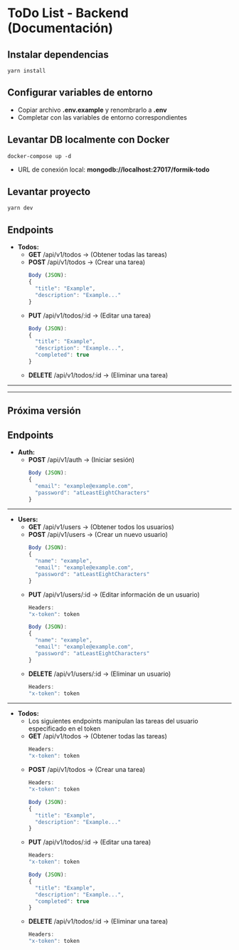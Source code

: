 # **ToDo List - Backend** (Documentación)

## Instalar dependencias
```
yarn install
```

## Configurar variables de entorno
- Copiar archivo __.env.example__ y renombrarlo a __.env__
- Completar con las variables de entorno correspondientes

## Levantar DB localmente con Docker
```
docker-compose up -d
```
- URL de conexión local: __mongodb://localhost:27017/formik-todo__

## Levantar proyecto
```
yarn dev
```

## Endpoints
- __Todos:__
  - __GET__ /api/v1/todos -> (Obtener todas las tareas)
  - __POST__ /api/v1/todos -> (Crear una tarea)
    ```javascript
    Body (JSON):
    {
      "title": "Example",
      "description": "Example..."
    }
    ```
  - __PUT__ /api/v1/todos/:id -> (Editar una tarea)
    ```javascript
    Body (JSON):
    {
      "title": "Example",
      "description": "Example...",
      "completed": true
    }
    ```
  - __DELETE__ /api/v1/todos/:id -> (Eliminar una tarea)

---
---

## __Próxima versión__
## Endpoints
- __Auth:__
  - __POST__ /api/v1/auth -> (Iniciar sesión)
    ```javascript
    Body (JSON):
    {
      "email": "example@example.com",
      "password": "atLeastEightCharacters"
    }
    ```
---
- __Users:__
  - __GET__ /api/v1/users -> (Obtener todos los usuarios)
  - __POST__ /api/v1/users -> (Crear un nuevo usuario)
    ```javascript
    Body (JSON):
    {
      "name": "example",
      "email": "example@example.com",
      "password": "atLeastEightCharacters"
    }
    ```
  - __PUT__ /api/v1/users/:id -> (Editar información de un usuario)
    ```javascript
    Headers:
    "x-token": token

    Body (JSON):
    {
      "name": "example",
      "email": "example@example.com",
      "password": "atLeastEightCharacters"
    }
    ```
  - __DELETE__ /api/v1/users/:id -> (Eliminar un usuario)
    ```javascript
    Headers:
    "x-token": token
    ```
---
- __Todos:__
  - Los siguientes endpoints manipulan las tareas del usuario especificado en el token
  - __GET__ /api/v1/todos -> (Obtener todas las tareas)
    ```javascript
    Headers:
    "x-token": token
    ```
  - __POST__ /api/v1/todos -> (Crear una tarea)
    ```javascript
    Headers:
    "x-token": token

    Body (JSON):
    {
      "title": "Example",
      "description": "Example..."
    }
    ```
  - __PUT__ /api/v1/todos/:id -> (Editar una tarea)
    ```javascript
    Headers:
    "x-token": token

    Body (JSON):
    {
      "title": "Example",
      "description": "Example...",
      "completed": true
    }
    ```
  - __DELETE__ /api/v1/todos/:id -> (Eliminar una tarea)
    ```javascript
    Headers:
    "x-token": token
    ```